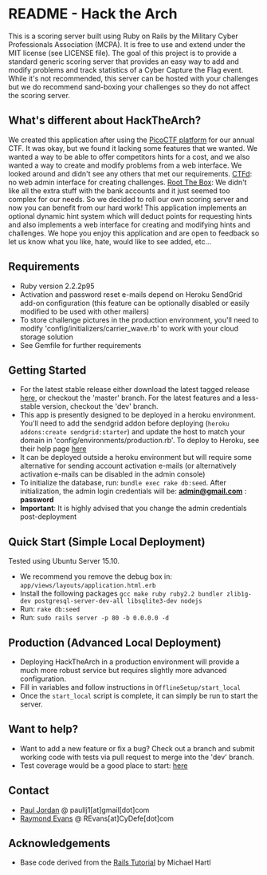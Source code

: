 README - Hack the Arch
======================

This is a scoring server built using Ruby on Rails by the Military Cyber Professionals Association (MCPA).  It is free to use and extend under the MIT license (see LICENSE file).  The goal of this project is to provide a standard generic scoring server that provides an easy way to add and modify problems and track statistics of a Cyber Capture the Flag event.  While it's not recommended, this server can be hosted with your challenges but we do recommend sand-boxing your challenges so they do not affect the scoring server.

What's different about HackTheArch?
-----------------------------------
We created this application after using the [PicoCTF platform](https://github.com/picoCTF/picoCTF-Platform-2) for our annual CTF.  It was okay, but we found it lacking some features that we wanted.  We wanted a way to be able to offer competitors hints for a cost, and we also wanted a way to create and modify problems from a web interface.  We looked around and didn't see any others that met our requirements.  [CTFd](https://github.com/isislab/CTFd): no web admin interface for creating challenges.  [Root The Box](https://github.com/moloch--/RootTheBox): We didn't like all the extra stuff with the bank accounts and it just seemed too complex for our needs.  So we decided to roll our own scoring server and now you can benefit from our hard work!  This application implements an optional dynamic hint system which will deduct points for requesting hints and also implements a web interface for creating and modifying hints and challenges.  We hope you enjoy this application and are open to feedback so let us know what you like, hate, would like to see added, etc...

Requirements
------------
* Ruby version 2.2.2p95
* Activation and password reset e-mails depend on Heroku SendGrid add-on configuration (this feature can be optionally disabled or easily modified to be used with other mailers)
* To store challenge pictures in the production environment, you'll need to modify 'config/initializers/carrier\_wave.rb' to work with your cloud storage solution
* See Gemfile for further requirements

Getting Started
---------------
* For the latest stable release either download the latest tagged release [here](https://github.com/mcpa-stlouis/hack-the-arch/releases), or checkout the 'master' branch.  For the latest features and a less-stable version, checkout the 'dev' branch.
* This app is presently designed to be deployed in a heroku environment.  You'll need to add the sendgrid addon before deploying (`heroku addons:create sendgrid:starter`) and update the host to match your domain in 'config/environments/production.rb'.  To deploy to Heroku, see their help page [here](https://devcenter.heroku.com/articles/getting-started-with-ruby#set-up)
* It can be deployed outside a heroku environment but will require some alternative for sending account activation e-mails (or alternatively activation e-mails can be disabled in the admin console)
* To initialize the database, run: `bundle exec rake db:seed`.  After initialization, the admin login credentials will be: **admin@gmail.com** : **password**
* **Important**: It is highly advised that you change the admin credentials post-deployment

Quick Start (Simple Local Deployment)
------------------------------
Tested using Ubuntu Server 15.10.
* We recommend you remove the debug box in: `app/views/layouts/application.html.erb`
* Install the following packages `gcc make ruby ruby2.2 bundler zlib1g-dev postgresql-server-dev-all libsqlite3-dev nodejs`
* Run: `rake db:seed`
* Run: `sudo rails server -p 80 -b 0.0.0.0 -d`

Production (Advanced Local Deployment)
--------------------------------------
* Deploying HackTheArch in a production environment will provide a much more robust service but requires slightly more advanced configuration.
* Fill in variables and follow instructions in `OfflineSetup/start_local`
* Once the `start_local` script is complete, it can simply be run to start the server.

Want to help?
-------------
* Want to add a new feature or fix a bug? Check out a branch and submit working code with tests via pull request to merge into the 'dev' branch.
* Test coverage would be a good place to start: [here](coverage/index.html)

Contact
-------
* [Paul Jordan](http://paullj1.com) @ paullj1[at]gmail[dot]com
* [Raymond Evans](http://CyDefe.com) @ REvans[at]CyDefe[dot]com

Acknowledgements
----------------
* Base code derived from the [Rails Tutorial](http://railstutorial.org) by Michael Hartl
